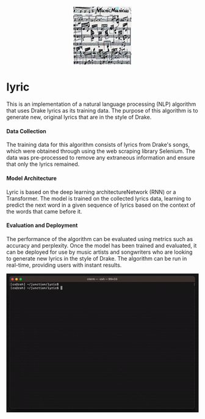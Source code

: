<p align="center">
    <img src="./assets/head.jpeg" width="30%">
</p>

# lyric
                                         
This is an implementation of a natural language processing (NLP) algorithm that uses Drake lyrics as its training data. The purpose of this algorithm is to generate new, original lyrics that are in the style of Drake.

#### Data Collection
The training data for this algorithm consists of lyrics from Drake's songs, which were obtained through using the web scraping library Selenium. The data was pre-processed to remove any extraneous information and ensure that only the lyrics remained.

#### Model Architecture
Lyric is based on the deep learning architectureNetwork (RNN) or a Transformer. The model is trained on the collected lyrics data, learning to predict the next word in a given sequence of lyrics based on the context of the words that came before it.

#### Evaluation and Deployment
The performance of the algorithm can be evaluated using metrics such as accuracy and perplexity. Once the model has been trained and evaluated, it can be deployed for use by music artists and songwriters who are looking to generate new lyrics in the style of Drake. The algorithm can be run in real-time, providing users with instant results.

![Lyric Demo](./assets/demo.gif)
